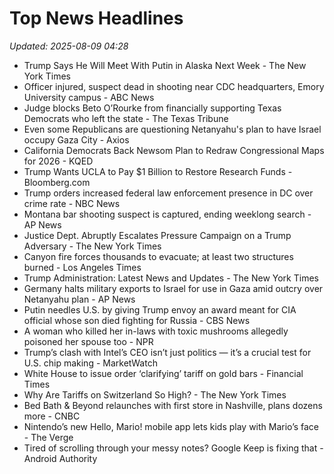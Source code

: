 # Top News Headlines

_Updated: 2025-08-09 04:28_

- Trump Says He Will Meet With Putin in Alaska Next Week - The New York Times
- Officer injured, suspect dead in shooting near CDC headquarters, Emory University campus - ABC News
- Judge blocks Beto O’Rourke from financially supporting Texas Democrats who left the state - The Texas Tribune
- Even some Republicans are questioning Netanyahu's plan to have Israel occupy Gaza City - Axios
- California Democrats Back Newsom Plan to Redraw Congressional Maps for 2026 - KQED
- Trump Wants UCLA to Pay $1 Billion to Restore Research Funds - Bloomberg.com
- Trump orders increased federal law enforcement presence in DC over crime rate - NBC News
- Montana bar shooting suspect is captured, ending weeklong search - AP News
- Justice Dept. Abruptly Escalates Pressure Campaign on a Trump Adversary - The New York Times
- Canyon fire forces thousands to evacuate; at least two structures burned - Los Angeles Times
- Trump Administration: Latest News and Updates - The New York Times
- Germany halts military exports to Israel for use in Gaza amid outcry over Netanyahu plan - AP News
- Putin needles U.S. by giving Trump envoy an award meant for CIA official whose son died fighting for Russia - CBS News
- A woman who killed her in-laws with toxic mushrooms allegedly poisoned her spouse too - NPR
- Trump’s clash with Intel’s CEO isn’t just politics — it’s a crucial test for U.S. chip making - MarketWatch
- White House to issue order ‘clarifying’ tariff on gold bars - Financial Times
- Why Are Tariffs on Switzerland So High? - The New York Times
- Bed Bath & Beyond relaunches with first store in Nashville, plans dozens more - CNBC
- Nintendo’s new Hello, Mario! mobile app lets kids play with Mario’s face - The Verge
- Tired of scrolling through your messy notes? Google Keep is fixing that - Android Authority